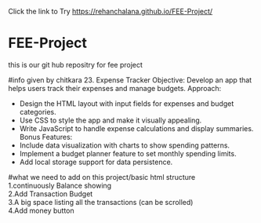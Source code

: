 Click the link to Try
https://rehanchalana.github.io/FEE-Project/

# FEE-Project


 this is our git hub repositry for fee project


 #info given by chitkara
 23. Expense Tracker
Objective: Develop an app that helps users track their expenses and manage budgets.
Approach:
- Design the HTML layout with input fields for expenses and budget categories.
- Use CSS to style the app and make it visually appealing.
- Write JavaScript to handle expense calculations and display summaries.
Bonus Features:
- Include data visualization with charts to show spending patterns.
- Implement a budget planner feature to set monthly spending limits.
- Add local storage support for data persistence.

#what we need to add on this project/basic html structure<br>
1.continuously Balance showing <br>
2.Add Transaction Budget <br>
3.A big space listing all the transactions (can be scrolled)<br>
4.Add money button 

